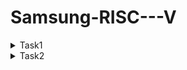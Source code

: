 # Samsung-RISC---V
<details>
  <summary>
    Task1
  </summary>
  <br>


![Screenshot 2025-01-06 161249](https://github.com/user-attachments/assets/a93518d3-d230-4d6b-a757-0815eadf841b)
![Screenshot 2025-01-06 231405](https://github.com/user-attachments/assets/ae4a6ca6-2b89-45a3-b4b1-4181d32f3736)
</details>

<details>
    <summary>
    Task2
  </summary>
  <br>
![Screenshot 2025-01-12 194106](https://github.com/user-attachments/assets/0c61e977-670a-4a51-a57a-ffe2b9b44162)
  
![Screenshot 2025-01-12 193814](https://github.com/user-attachments/assets/e49bccb6-0d0c-4d7e-ab37-a302fb9d6b71)

![Screenshot 2025-01-12 193024](https://github.com/user-attachments/assets/dc008f2c-bc88-4ae4-a896-be3e5cced0a8)
</details>


